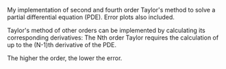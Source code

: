 My implementation of second and fourth order Taylor's method to solve a partial differential equation (PDE). Error plots also included.

Taylor's method of other orders can be implemented by calculating its corresponding derivatives:
The Nth order Taylor requires the calculation of up to the (N-1)th derivative of the PDE.

The higher the order, the lower the error. 
